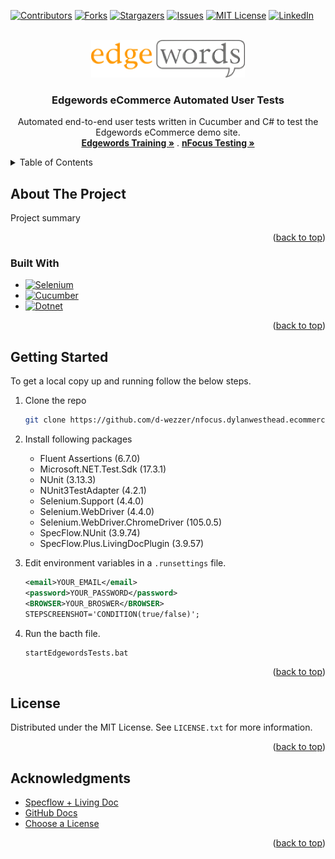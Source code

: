 <!-- Improved compatibility of back to top link: See: https://github.com/othneildrew/Best-README-Template/pull/73 -->
<a name="readme-top"></a>
<!--
*** Thanks for checking out the Best-README-Template. If you have a suggestion
*** that would make this better, please fork the repo and create a pull request
*** or simply open an issue with the tag "enhancement".
*** Don't forget to give the project a star!
*** Thanks again! Now go create something AMAZING! :D
-->



<!-- PROJECT SHIELDS -->
<!--
*** I'm using markdown "reference style" links for readability.
*** Reference links are enclosed in brackets [ ] instead of parentheses ( ).
*** See the bottom of this document for the declaration of the reference variables
*** for contributors-url, forks-url, etc. This is an optional, concise syntax you may use.
*** https://www.markdownguide.org/basic-syntax/#reference-style-links
-->
[![Contributors][contributors-shield]][contributors-url]
[![Forks][forks-shield]][forks-url]
[![Stargazers][stars-shield]][stars-url]
[![Issues][issues-shield]][issues-url]
[![MIT License][license-shield]][license-url]
[![LinkedIn][linkedin-shield]][linkedin-url]



<!-- PROJECT LOGO -->
<br />
<div align="center">
  <a href="https://github.com/d-wezzer/nfocus.dylanwesthead.ecommerceproject">
    <img src="RepoImages/edgewords_logo.png" alt="Logo" width="246" height="60">
  </a>

<h3 align="center">Edgewords eCommerce Automated User Tests</h3>

  <p align="center">
    Automated end-to-end user tests written in Cucumber and C# to test the Edgewords eCommerce demo site.
    <br />
    <a href="https://www.edgewordstraining.co.uk/"><strong>Edgewords Training »</strong></a>
    .
    <a href="https://www.nfocus.co.uk/"><strong>nFocus Testing »</strong></a>
    <br />
  </p>
</div>



<!-- TABLE OF CONTENTS -->
<details>
  <summary>Table of Contents</summary>
  <ol>
    <li>
      <a href="#about-the-project">About The Project</a>
      <ul>
        <li><a href="#built-with">Built With</a></li>
      </ul>
    </li>
    <li>
      <a href="#getting-started">Getting Started</a>
      <ul>
        <li><a href="#prerequisites">Prerequisites</a></li>
        <li><a href="#installation">Installation</a></li>
      </ul>
    </li>
    <li><a href="#license">License</a></li>
    <li><a href="#acknowledgments">Acknowledgments</a></li>
  </ol>
</details>



<!-- ABOUT THE PROJECT -->
## About The Project

Project summary

<p align="right">(<a href="#readme-top">back to top</a>)</p>



### Built With

* [![Selenium][Selenium.dev]][Selenium-url]
* [![Cucumber][Cucumber.io]][Cucumber-url]
* [![Dotnet][Dotnet.microsoft.com]][Dotnet-url]


<p align="right">(<a href="#readme-top">back to top</a>)</p>



<!-- GETTING STARTED -->
## Getting Started

To get a local copy up and running follow the below steps.

1. Clone the repo
   ```sh
   git clone https://github.com/d-wezzer/nfocus.dylanwesthead.ecommerceproject.git
   ```
2. Install following packages
   * Fluent Assertions (6.7.0)
   * Microsoft.NET.Test.Sdk (17.3.1)
   * NUnit (3.13.3)
   * NUnit3TestAdapter (4.2.1)
   * Selenium.Support (4.4.0)
   * Selenium.WebDriver (4.4.0)
   * Selenium.WebDriver.ChromeDriver (105.0.5)
   * SpecFlow.NUnit (3.9.74)
   * SpecFlow.Plus.LivingDocPlugin (3.9.57)

3. Edit environment variables in a `.runsettings` file.
   ```xml
   <email>YOUR_EMAIL</email>
   <password>YOUR_PASSWORD</password>
   <BROWSER>YOUR_BROSWER</BROWSER>
   STEPSCREENSHOT='CONDITION(true/false)';
   ```
4. Run the bacth file.
   ```sh
   startEdgewordsTests.bat
   ```

<p align="right">(<a href="#readme-top">back to top</a>)</p>



<!-- LICENSE -->
## License

Distributed under the MIT License. See `LICENSE.txt` for more information.

<p align="right">(<a href="#readme-top">back to top</a>)</p>



<!-- ACKNOWLEDGMENTS -->
## Acknowledgments

* [Specflow + Living Doc](https://docs.specflow.org/projects/specflow-livingdoc/)
* [GitHub Docs](https://docs.github.com/)
* [Choose a License](https://choosealicense.com/)

<p align="right">(<a href="#readme-top">back to top</a>)</p>



<!-- MARKDOWN LINKS & IMAGES -->
<!-- https://www.markdownguide.org/basic-syntax/#reference-style-links -->
[contributors-shield]: https://img.shields.io/github/contributors/d-wezzer/nfocus.dylanwesthead.ecommerceproject.svg?style=for-the-badge
[contributors-url]: https://github.com/d-wezzer/nfocus.dylanwesthead.ecommerceproject/graphs/contributors
[forks-shield]: https://img.shields.io/github/forks/d-wezzer/nfocus.dylanwesthead.ecommerceproject.svg?style=for-the-badge
[forks-url]: https://github.com/d-wezzer/nfocus.dylanwesthead.ecommerceproject/network/members
[stars-shield]: https://img.shields.io/github/stars/d-wezzer/nfocus.dylanwesthead.ecommerceproject.svg?style=for-the-badge
[stars-url]: https://github.com/d-wezzer/nfocus.dylanwesthead.ecommerceproject/stargazers
[issues-shield]: https://img.shields.io/github/issues/d-wezzer/nfocus.dylanwesthead.ecommerceproject.svg?style=for-the-badge
[issues-url]: https://github.com/d-wezzer/nfocus.dylanwesthead.ecommerceproject/issues
[license-shield]: https://img.shields.io/github/license/d-wezzer/nfocus.dylanwesthead.ecommerceproject.svg?style=for-the-badge
[license-url]: https://github.com/d-wezzer/nfocus.dylanwesthead.ecommerceproject/blob/master/LICENSE.txt
[linkedin-shield]: https://img.shields.io/badge/-LinkedIn-black.svg?style=for-the-badge&logo=linkedin&colorB=555
[linkedin-url]: https://linkedin.com/in/dylan-westhead/

[Selenium.dev]: https://img.shields.io/badge/selenium-00B900?style=for-the-badge&logo=Selenium&logoColor=white
[Selenium-url]: https://www.selenium.dev/

[Cucumber.io]: https://img.shields.io/badge/cucumber-329632?style=for-the-badge&logo=cucumber&logoColor=white
[Cucumber-url]: https://cucumber.io/

[Dotnet.microsoft.com]: https://img.shields.io/badge/.net-702963?style=for-the-badge&logo=dotnet&logoColor=white
[Dotnet-url]: https://dotnet.microsoft.com/
